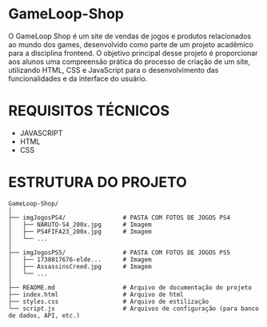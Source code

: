 # GameLoop-Shop
  O GameLoop Shop é um site de vendas de jogos e produtos relacionados ao mundo dos games, desenvolvido como parte de um projeto acadêmico para a disciplina frontend. O objetivo principal desse projeto é proporcionar aos alunos uma compreensão prática do processo de criação de um site, utilizando HTML, CSS e JavaScript para o desenvolvimento das funcionalidades e da interface do usuário.

# REQUISITOS TÉCNICOS
  - JAVASCRIPT
  - HTML
  - CSS
  
# ESTRUTURA DO PROJETO
```
GameLoop-Shop/
│
├── imgJogosPS4/                # PASTA COM FOTOS DE JOGOS PS4
│   ├── NARUTO-S4_200x.jpg      # Imagem
│   ├── PS4FIFA23_200x.jpg      # Imagem
│   └── ...
│
├── imgJogosPS5/                # PASTA COM FOTOS DE JOGOS PS5
│   ├── 1738017676-elde...      # Imagem
│   ├── AssassinsCreed.jpg      # Imagem
│   └── ...
│
├── README.md                   # Arquivo de documentação do projeto
├── index.html                  # Arquivo de html
├── styles.css                  # Arquivo de estilização
└── script.js                   # Arquivos de configuração (para banco de dados, API, etc.)
```

